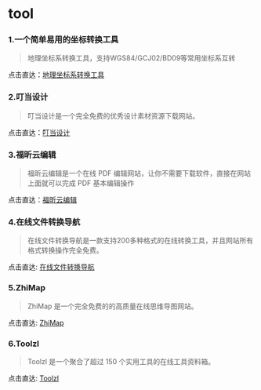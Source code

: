 ﻿# tool

### 1.一个简单易用的坐标转换工具
  > 地理坐标系转换工具，支持WGS84/GCJ02/BD09等常用坐标系互转  

  点击直达：[地理坐标系转换工具](https://github.com/hujiulong/gcoord)

### 2.叮当设计
  > 叮当设计是一个完全免费的优秀设计素材资源下载网站。

  点击直达：[叮当设计](http://www.dingdangsheji.com/)

### 3.福昕云编辑
  > 福昕云编辑是一个在线 PDF 编辑网站，让你不需要下载软件，直接在网站上面就可以完成 PDF 基本编辑操作

  点击直达：[福昕云编辑](http://edit.foxitcloud.cn/)

### 4.在线文件转换导航
  > 在线文件转换导航是一款支持200多种格式的在线转换工具，并且网站所有格式转换操作完全免费。

  点击直达: [在线文件转换导航](http://www.alltoall.net/)

### 5.ZhiMap
  > ZhiMap 是一个完全免费的的高质量在线思维导图网站。

  点击直达: [ZhiMap](https://zhimap.com/)

### 6.Toolzl
  > Toolzl 是一个聚合了超过 150 个实用工具的在线工具资料箱。

  点击直达: [Toolzl](https://zhimap.com/)
